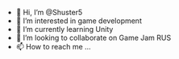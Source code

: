 - 👋 Hi, I’m @Shuster5
- 👀 I’m interested in game development
- 🌱 I’m currently learning Unity
- 💞️ I’m looking to collaborate on Game Jam RUS
- 📫 How to reach me ...

<!---
Shuster5/Shuster5 is a ✨ special ✨ repository because its `README.md` (this file) appears on your GitHub profile.
You can click the Preview link to take a look at your changes.
--->
